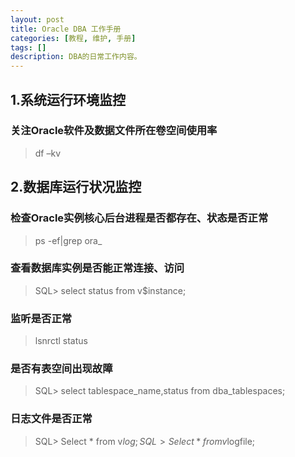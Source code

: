 ```yaml
---
layout: post
title: Oracle DBA 工作手册
categories: [教程, 维护, 手册]
tags: []
description: DBA的日常工作内容。
---
```


## 1.系统运行环境监控

### 关注Oracle软件及数据文件所在卷空间使用率
>df –kv

## 2.数据库运行状况监控

### 检查Oracle实例核心后台进程是否都存在、状态是否正常

>ps -ef|grep ora_

### 查看数据库实例是否能正常连接、访问

>SQL> select status from v$instance;

### 监听是否正常

>lsnrctl status

### 是否有表空间出现故障

>SQL> select tablespace_name,status from dba_tablespaces;

### 日志文件是否正常

>SQL> Select * from v$log;
SQL> Select * from v$logfile;
